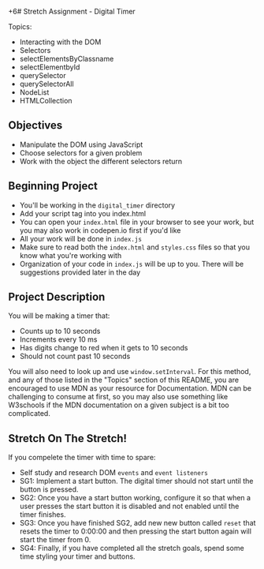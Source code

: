 
+6# Stretch Assignment - Digital Timer

Topics:
 * Interacting with the DOM
 * Selectors
  * selectElementsByClassname
  * selectElementbyId
  * querySelector
  * querySelectorAll
 * NodeList
 * HTMLCollection

## Objectives
 * Manipulate the DOM using JavaScript
 * Choose selectors for a given problem
 * Work with the object the different selectors return

## Beginning Project
 * You'll be working in the `digital_timer` directory
 * Add your script tag into you index.html
 * You can open your `index.html` file in your browser to see your work, but you may also work in codepen.io first if you'd like
 * All your work will be done in `index.js`
 * Make sure to read both the `index.html` and `styles.css` files so that you know what you're working with
 * Organization of your code in `index.js` will be up to you. There will be suggestions provided later in the day

## Project Description
 You will be making a timer that:
  * Counts up to 10 seconds
  * Increments every 10 ms
  * Has digits change to red when it gets to 10 seconds
  * Should not count past 10 seconds

 You will also need to look up and use `window.setInterval`. For this method, and any of those listed in the "Topics" section of this README, you are encouraged to use MDN as your resource for Documentation. MDN can be challenging to consume at first, so you may also use something like W3schools if the MDN documentation on a given subject is a bit too complicated.

 ## Stretch On The Stretch!
  If you compelete the timer with time to spare:
  * Self study and research DOM `events` and `event listeners`
  * SG1: Implement a start button. The digital timer should not start until the button is pressed.
  * SG2: Once you have a start button working, configure it so that when a user presses the start button it is disabled and not enabled until the timer finishes.
  * SG3: Once you have finished SG2, add new new button called `reset` that resets the timer to 0:00:00 and then pressing the start button again will start the timer from 0.
  * SG4: Finally, if you have completed all the stretch goals, spend some time styling your timer and buttons.